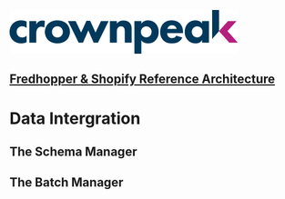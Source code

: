 <a href="http://www.crownpeak.com" target="_blank">![Crownpeak Logo](../../../images/logo/crownpeak-logo.png "Crownpeak Logo")</a>

## [Fredhopper & Shopify Reference Architecture](../README.md)

# Data Intergration

## The Schema Manager

## The Batch Manager